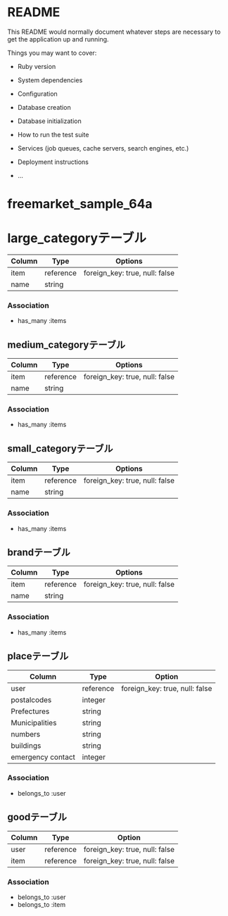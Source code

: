 # README

This README would normally document whatever steps are necessary to get the
application up and running.

Things you may want to cover:

* Ruby version

* System dependencies

* Configuration

* Database creation

* Database initialization

* How to run the test suite

* Services (job queues, cache servers, search engines, etc.)

* Deployment instructions

* ...
# freemarket_sample_64a

# large_categoryテーブル

|Column|Type|Options|
|------|----|------|
|item|reference|foreign_key: true, null: false|
|name|string|

### Association
- has_many :items


## medium_categoryテーブル

|Column|Type|Options|
|------|----|------|
|item|reference|foreign_key: true, null: false|
|name|string|

### Association
- has_many :items


## small_categoryテーブル

|Column|Type|Options|
|------|----|-------|
|item|reference|foreign_key: true, null: false|
|name|string|
### Association
- has_many :items


## brandテーブル

|Column|Type|Options|
|------|----|-------|
|item|reference|foreign_key: true, null: false|
|name|string|

### Association
- has_many :items

## placeテーブル

|Column|Type|Option|
|------|----|------|
|user|reference|foreign_key: true, null: false|
|postalcodes|integer|
|Prefectures|string|
|Municipalities|string|
|numbers|string|
|buildings|string|
|emergency contact|integer|

### Association
- belongs_to :user

## goodテーブル

|Column|Type|Option|
|------|----|------|
|user|reference|foreign_key: true, null: false|
|item|reference|foreign_key: true, null: false|

### Association
- belongs_to :user
- belongs_to :item
